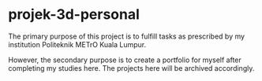 # projek-3d-personal


The primary purpose of this project is to fulfill tasks as prescribed by my institution Politeknik METrO Kuala Lumpur.

However, the secondary purpose is to create a portfolio for myself after completing my studies here. The projects here will be archived accordingly.
